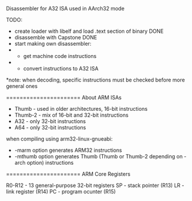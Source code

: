 Disassembler for A32 ISA used in AArch32 mode

TODO:
- create loader with libelf and load .text section of binary  DONE
- disassemble with Capstone   DONE
- start making own disassembler:
- - get machine code instructions
- - convert instructions to A32 ISA

*note: when decoding, specific instructions must be checked before more general ones

======================
About ARM ISAs

- Thumb - used in older architectures, 16-bit instructions
- Thumb-2 - mix of 16-bit and 32-bit instructions
- A32 - only 32-bit instructions
- A64 - only 32-bit instructions

when compiling using arm32-linux-gnueabi:
- -marm option generates ARM32 instructions
- -mthumb option generates Thumb (Thumb or Thumb-2 depending on -arch option) instructions

======================
ARM Core Registers

R0-R12 - 13 general-purpose 32-bit registers
SP - stack pointer (R13)
LR - link register (R14)
PC - program ocunter (R15)
